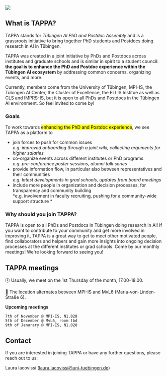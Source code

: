 ![](img/tappa_logo.png)

## What is TAPPA?
TAPPA stands for *Tübingen AI PhD and Postdoc Assembly* and is a grassroots initiative to bring together PhD students and Postdocs doing research in AI in Tübingen.

TAPPA was created in a joint initiative by PhDs and Postdocs across institutes and graduate schools and is similar in spirit to a student council: **the goal is to enhance the PhD and Postdoc experience within the Tübingen AI ecosystem** by addressing common concerns, organizing events, and more.

Currently, members come from the University of Tübingen, MPI-IS, the Tübingen AI Center, the Cluster of Excellence, the ELLIS Institue as well as CLS and IMPRS-IS, but it is open to all PhDs and Postdocs in the Tübingen AI environment. So feel invited to come by!

### **Goals**
To work towards <mark>enhancing the PhD and Postdoc experience</mark>, we see TAPPA as a platform to
- join forces to push for common issues\
*e.g. improved onboarding through a joint wiki, collecting arguments for higher salaries*
- co-organize events across different institutes or PhD programs\
*e.g. pre-conference poster sessions, alumni talk series*
- provide information flow, in particular also between representatives and their communities\
*e.g. latest developments in grad schools, updates from board meetings*
- include more people in organization and decision processes, for transparency and community building\
*e.g. involvement in faculty recruiting, pushing for a community-wide support structure *

### **Why should you join TAPPA?**
TAPPA is open to all PhDs and Postdocs in Tübingen doing research in AI! If you want to contribute to your community and get more involved in improving it, TAPPA is a great way to get to meet other motivated people, find collaborators and helpers and gain more insights into ongoing decision processes at the different institutes or grad schools. Come by our monthly meetings! We're looking forward to seeing you!

## TAPPA meetings

:clock5: Usually, we meet on the 1st Thursday of the month, 17.00-18.00.

:round_pushpin: The location alternates between MPI-IS and MvL6 (Maria-von-Linden-Straße 6).

**Upcoming meetings**
```
7th of November @ MPI-IS, N1.028
5th of December @ MvL6, room tbd
9th of Janurary @ MPI-IS, N1.028
```

## Contact

If you are interested in joining TAPPA or have any further questions, please reach out to us:

Laura Iacovissi (laura.iacovissi@uni-tuebingen.de)
